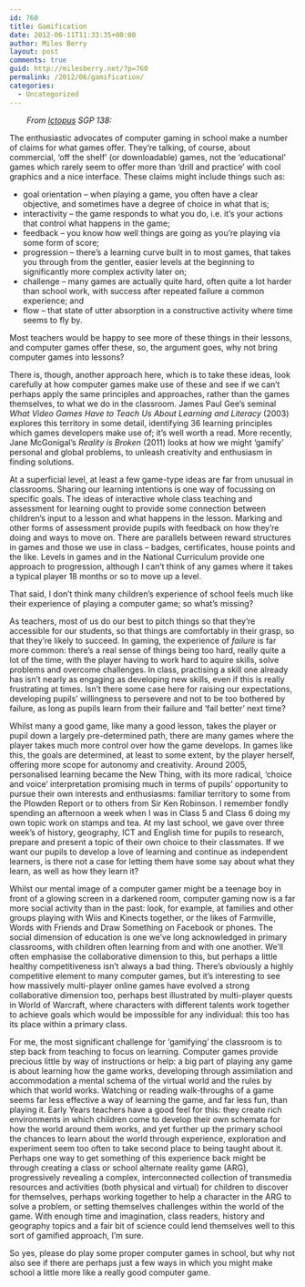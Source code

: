 ```yaml
---
id: 760
title: Gamification
date: 2012-06-11T11:33:35+00:00
author: Miles Berry
layout: post 
comments: true
guid: http://milesberry.net/?p=760
permalink: /2012/06/gamification/
categories:
  - Uncategorized
---
```

<p style="padding-left: 30px;">
  <em>From <a href="http://www.ictopus.org.uk/ ">Ictopus</a> SGP 138:</em>
</p>

The enthusiastic advocates of computer gaming in school make a number of claims for what games offer. They’re talking, of course, about commercial, ‘off the shelf’ (or downloadable) games, not the ‘educational’ games which rarely seem to offer more than ‘drill and practice’ with cool graphics and a nice interface. These claims might include things such as:

  * goal orientation &#8211; when playing a game, you often have a clear objective, and sometimes have a degree of choice in what that is;
  * interactivity &#8211; the game responds to what you do, i.e. it’s your actions that control what happens in the game;
  * feedback &#8211; you know how well things are going as you’re playing via some form of score;
  * progression &#8211; there’s a learning curve built in to most games, that takes you through from the gentler, easier levels at the beginning to significantly more complex activity later on;
  * challenge &#8211; many games are actually quite hard, often quite a lot harder than school work, with success after repeated failure a common experience; and
  * flow &#8211; that state of utter absorption in a constructive activity where time seems to fly by.

Most teachers would be happy to see more of these things in their lessons, and computer games offer these, so, the argument goes, why not bring computer games into lessons?<!--more-->

There is, though, another approach here, which is to take these ideas, look carefully at how computer games make use of these and see if we can’t perhaps apply the same principles and approaches, rather than the games themselves, to what we do in the classroom. James Paul Gee’s seminal _What Video Games Have to Teach Us About Learning and Literacy_ (2003) explores this territory in some detail, identifying 36 learning principles which games developers make use of; it’s well worth a read. More recently, Jane McGonigal’s _Reality is Broken_ (2011) looks at how we might ‘gamify’ personal and global problems, to unleash creativity and enthusiasm in finding solutions.

At a superficial level, at least a few game-type ideas are far from unusual in classrooms. Sharing our learning intentions is one way of focussing on specific goals. The ideas of interactive whole class teaching and assessment for learning ought to provide some connection between children’s input to a lesson and what happens in the lesson. Marking and other forms of assessment provide pupils with feedback on how they’re doing and ways to move on. There are parallels between reward structures in games and those we use in class – badges, certificates, house points and the like. Levels in games and in the National Curriculum provide one approach to progression, although I can’t think of any games where it takes a typical player 18 months or so to move up a level.

That said, I don’t think many children’s experience of school feels much like their experience of playing a computer game; so what’s missing?

As teachers, most of us do our best to pitch things so that they’re accessible for our students, so that things are comfortably in their grasp, so that they’re likely to succeed. In gaming, the experience of _failure_ is far more common: there’s a real sense of things being too hard, really quite a lot of the time, with the player having to work hard to aquire skills, solve problems and overcome challenges. In class, practising a skill one already has isn’t nearly as engaging as developing new skills, even if this is really frustrating at times. Isn’t there some case here for raising our expectations, developing pupils’ willingness to persevere and not to be too bothered by failure, as long as pupils learn from their failure and ‘fail better’ next time?

Whilst many a good game, like many a good lesson, takes the player or pupil down a largely pre-determined path, there are many games where the player takes much more control over how the game develops. In games like this, the goals are determined, at least to some extent, by the player herself, offering more scope for autonomy and creativity. Around 2005, personalised learning became the New Thing, with its more radical, ‘choice and voice’ interpretation promising much in terms of pupils’ opportunity to pursue their own interests and enthusiasms: familiar territory to some from the Plowden Report or to others from Sir Ken Robinson. I remember fondly spending an afternoon a week when I was in Class 5 and Class 6 doing my own topic work on stamps and tea. At my last school, we gave over three week’s of history, geography, ICT and English time for pupils to research, prepare and present a topic of their own choice to their classmates. If we want our pupils to develop a love of learning and continue as independent learners, is there not a case for letting them have some say about what they learn, as well as how they learn it?

Whilst our mental image of a computer gamer might be a teenage boy in front of a glowing screen in a darkened room, computer gaming now is a far more social activity than in the past: look, for example, at families and other groups playing with Wiis and Kinects together, or the likes of Farmville, Words with Friends and Draw Something on Facebook or phones. The social dimension of education is one we’ve long acknowledged in primary classrooms, with children often learning from and with one another. We’ll often emphasise the collaborative dimension to this, but perhaps a little healthy competitiveness isn’t always a bad thing. There’s obviously a highly competitive element to many computer games, but it’s interesting to see how massively multi-player online games have evolved a strong collaborative dimension too, perhaps best illustrated by multi-player quests in World of Warcraft, where characters with different talents work together to achieve goals which would be impossible for any individual: this too has its place within a primary class.

For me, the most significant challenge for ‘gamifying’ the classroom is to step back from teaching to focus on learning. Computer games provide precious little by way of instructions or help: a big part of playing any game is about learning how the game works, developing through assimilation and accommodation a mental schema of the virtual world and the rules by which that world works. Watching or reading walk-throughs of a game seems far less effective a way of learning the game, and far less fun, than playing it. Early Years teachers have a good feel for this: they create rich environments in which children come to develop their own schemata for how the world around them works, and yet further up the primary school the chances to learn about the world through experience, exploration and experiment seem too often to take second place to being taught about it. Perhaps one way to get something of this experience back might be through creating a class or school alternate reality game (ARG), progressively revealing a complex, interconnected collection of transmedia resources and activities (both physical and virtual) for children to discover for themselves, perhaps working together to help a character in the ARG to solve a problem, or setting themselves challenges within the world of the game. With enough time and imagination, class readers, history and geography topics and a fair bit of science could lend themselves well to this sort of gamified approach, I’m sure.

So yes, please do play some proper computer games in school, but why not also see if there are perhaps just a few ways in which you might make school a little more like a really good computer game.